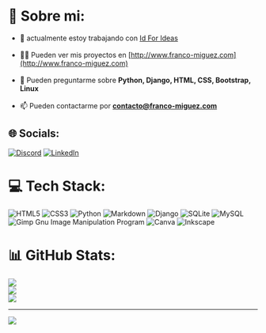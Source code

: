 # 💫 Sobre mi:

- 🔭 actualmente estoy trabajando con [Id For Ideas](http://www.idforideas.com/)<br><br>
- 👨‍💻 Pueden ver mis proyectos en [http://www.franco-miguez.com](http://www.franco-miguez.com)<br><br>
- 💬 Pueden preguntarme sobre **Python, Django, HTML, CSS, Bootstrap, Linux**<br><br>
- 📫 Pueden contactarme por **contacto@franco-miguez.com**


## 🌐 Socials:
[![Discord](https://img.shields.io/badge/Discord-%237289DA.svg?logo=discord&logoColor=white)](https://discord.gg/Franco-Miguez#1955) [![LinkedIn](https://img.shields.io/badge/LinkedIn-%230077B5.svg?logo=linkedin&logoColor=white)](https://linkedin.com/in/franco-miguez98) 

# 💻 Tech Stack:
![HTML5](https://img.shields.io/badge/html5-%23E34F26.svg?style=for-the-badge&logo=html5&logoColor=white) ![CSS3](https://img.shields.io/badge/css3-%231572B6.svg?style=for-the-badge&logo=css3&logoColor=white) ![Python](https://img.shields.io/badge/python-3670A0?style=for-the-badge&logo=python&logoColor=ffdd54) ![Markdown](https://img.shields.io/badge/markdown-%23000000.svg?style=for-the-badge&logo=markdown&logoColor=white) ![Django](https://img.shields.io/badge/django-%23092E20.svg?style=for-the-badge&logo=django&logoColor=white) ![SQLite](https://img.shields.io/badge/sqlite-%2307405e.svg?style=for-the-badge&logo=sqlite&logoColor=white) ![MySQL](https://img.shields.io/badge/mysql-%2300f.svg?style=for-the-badge&logo=mysql&logoColor=white) ![Gimp Gnu Image Manipulation Program](https://img.shields.io/badge/Gimp-657D8B?style=for-the-badge&logo=gimp&logoColor=FFFFFF) ![Canva](https://img.shields.io/badge/Canva-%2300C4CC.svg?style=for-the-badge&logo=Canva&logoColor=white) ![Inkscape](https://img.shields.io/badge/Inkscape-e0e0e0?style=for-the-badge&logo=inkscape&logoColor=080A13)
# 📊 GitHub Stats:
![](https://github-readme-stats.vercel.app/api?username=franco-miguez&theme=dark&hide_border=false&include_all_commits=false&count_private=false)<br/>
![](https://github-readme-streak-stats.herokuapp.com/?user=franco-miguez&theme=dark&hide_border=false)<br/>
![](https://github-readme-stats.vercel.app/api/top-langs/?username=franco-miguez&theme=dark&hide_border=false&include_all_commits=false&count_private=false&layout=compact)

---
[![](https://visitcount.itsvg.in/api?id=franco-miguez&icon=5&color=1)](https://visitcount.itsvg.in)

<!-- Proudly created with GPRM ( https://gprm.itsvg.in ) -->
